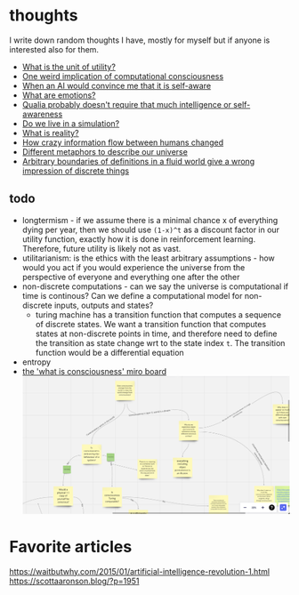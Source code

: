 # thoughts
I write down random thoughts I have, mostly for myself but if anyone is interested also for them.

- [What is the unit of utility?](unit_of_consciousness.md)
- [One weird implication of computational consciousness](sentient-movie.md)
- [When an AI would convince me that it is self-aware](self-aware-ai.md)
- [What are emotions?](emotions.md)
- [Qualia probably doesn't require that much intelligence or self-awareness](does-qualia-require-self-awareness.md)
- [Do we live in a simulation?](simulation-theory.md)
- [What is reality?](reality.md)
- [How crazy information flow between humans changed](information-network.md)
- [Different metaphors to describe our universe](different-metaphor-same-model.md)
- [Arbitrary boundaries of definitions in a fluid world give a wrong impression of discrete things](discrete-concepts-in-a-fluid-world.md)

## todo
- longtermism - if we assume there is a minimal chance x of everything dying per year, then we should use `(1-x)^t` as a discount factor in our utility function, exactly how it is done in reinforcement learning. Therefore, future utility is likely not as vast.
- utilitarianism: is the ethics with the least arbitrary assumptions - how would you act if you would experience the universe from the perspective of everyone and everything one after the other
- non-discrete computations - can we say the universe is computational if time is continous? Can we define a computational model for non-discrete inputs, outputs and states?
  - turing machine has a transition function that computes a sequence of discrete states. We want a transition function that computes states at non-discrete points in time, and therefore need to define the transition as state change wrt to the state index `t`. The transition function would be a differential equation
- entropy
- [the 'what is consciousness' miro board](https://miro.com/app/board/uXjVMtbLEJw=/?share_link_id=755750042563)
  [![consciousness miro board](consciousness.png)](https://miro.com/app/board/uXjVMtbLEJw=/?share_link_id=755750042563)

# Favorite articles
https://waitbutwhy.com/2015/01/artificial-intelligence-revolution-1.html
https://scottaaronson.blog/?p=1951
